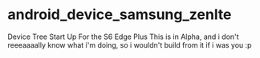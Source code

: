 # android_device_samsung_zenlte
Device Tree Start Up For the S6 Edge Plus
This is in Alpha, and i don't reeeaaaally know what i'm doing, so i wouldn't build from it if i was you :p 
